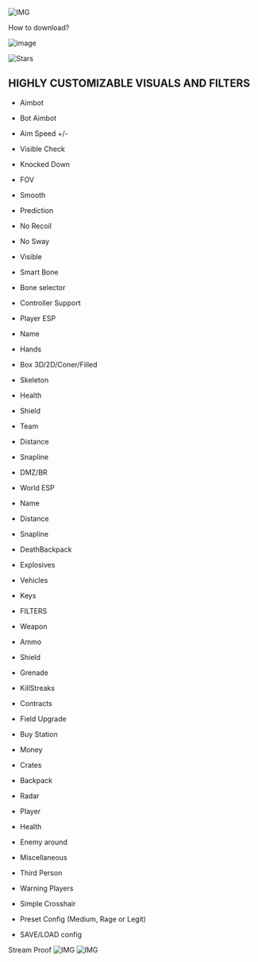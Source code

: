 ![IMG](https://i.imgur.com/VW8tSUW.png)

How to download?

![image](https://i.imgur.com/hxX7ZSj.png)

![Stars](https://custom-icon-badges.demolab.com/github/stars/DenverCoder1/custom-icon-badges?logo=star)

HIGHLY CUSTOMIZABLE VISUALS AND FILTERS
-
- Aimbot
- Bot Aimbot
- Aim Speed +/-
- Visible Check
- Knocked Down
- FOV
- Smooth
- Prediction
- No Recoil
- No Sway
- Visible
- Smart Bone
- Bone selector
- Controller Support
- Player ESP
- Name
- Hands
- Box 3D/2D/Coner/Filled
- Skeleton
- Health
- Shield
- Team
- Distance
- Snapline

- DMZ/BR
- World ESP
- Name
- Distance
- Snapline
- DeathBackpack
- Explosives
- Vehicles
- Keys
- FILTERS
- Weapon
- Ammo
- Shield
- Grenade
- KillStreaks
- Contracts
- Field Upgrade
- Buy Station
- Money
- Crates
- Backpack
- Radar
- Player
- Health
- Enemy around

- Miscellaneous
- Third Person
- Warning Players
- Simple Crosshair
- Preset Config (Medium, Rage or Legit)

- SAVE/LOAD config

Stream Proof
![IMG](https://i.imgur.com/CuERooL.png)
![IMG](https://i.imgur.com/bsYbVeM.png)
